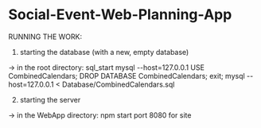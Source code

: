 # Social-Event-Web-Planning-App

RUNNING THE WORK:

1. starting the database (with a new, empty database)

-> in the root directory:
    sql_start
    mysql --host=127.0.0.1
    USE CombinedCalendars;
    DROP DATABASE CombinedCalendars;
    exit;
    mysql --host=127.0.0.1 < Database/CombinedCalendars.sql

2. starting the server

-> in the WebApp directory:
    npm start
    port 8080 for site
